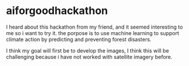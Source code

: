 # aiforgoodhackathon
I heard about this hackathon from my friend, and it seemed interesting to me so i want to try it. the porpose is to use machine learning to support climate action by predicting and preventing forest disasters.

I think my goal will first be to develop the images, I think this will be challenging because i have not worked with satellite imagery before.
